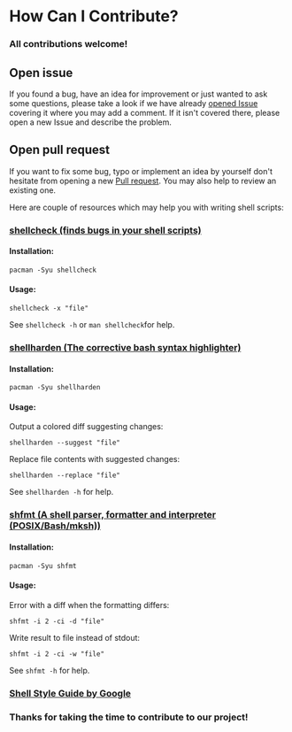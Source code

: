 # How Can I Contribute?

### All contributions welcome!

## Open issue

If you found a bug, have an idea for improvement or just wanted to ask some questions, please take a look if we have already [opened Issue](https://github.com/agherzan/yubikey-full-disk-encryption/issues) covering it where you may add a comment. If it isn't covered there, please open a new Issue and describe the problem.


## Open pull request

If you want to fix some bug, typo or implement an idea by yourself don't hesitate from opening a new [Pull request](https://github.com/agherzan/yubikey-full-disk-encryption/pulls). You may also help to review an existing one.

Here are couple of resources which may help you with writing shell scripts:

### [shellcheck (finds bugs in your shell scripts)](https://www.shellcheck.net/)

#### Installation:
`pacman -Syu shellcheck`

#### Usage:
`shellcheck -x "file"`

See `shellcheck -h` or `man shellcheck`for help.

### [shellharden (The corrective bash syntax highlighter)](https://github.com/anordal/shellharden)

#### Installation:
`pacman -Syu shellharden`

#### Usage:
Output a colored diff suggesting changes:

`shellharden --suggest "file"`

Replace file contents with suggested changes:

`shellharden --replace "file"`

See `shellharden -h` for help.

### [shfmt (A shell parser, formatter and interpreter (POSIX/Bash/mksh))](https://github.com/mvdan/sh)

#### Installation:
`pacman -Syu shfmt`

#### Usage:
Error with a diff when the formatting differs:

`shfmt -i 2 -ci -d "file"`

Write result to file instead of stdout:

`shfmt -i 2 -ci -w "file"`

See `shfmt -h` for help.

### [Shell Style Guide by Google](https://google.github.io/styleguide/shell.xml)

### Thanks for taking the time to contribute to our project!
